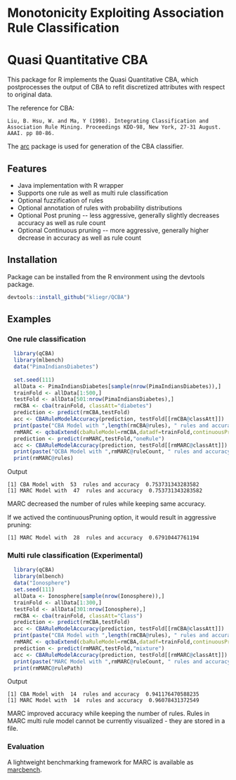 # Monotonicity Exploiting Association Rule Classification

# Quasi Quantitative CBA

This package for R implements the Quasi Quantitative CBA, which postprocesses the output of CBA to refit discretized attributes with respect to original data.

The reference for CBA:

 ```
 Liu, B. Hsu, W. and Ma, Y (1998). Integrating Classification and Association Rule Mining. Proceedings KDD-98, New York, 27-31 August. AAAI. pp 80-86.
 ```
 
The [arc](https://github.com/kliegr/arc) package is used for generation of the CBA classifier.

## Features 
- Java implementation with R wrapper
- Supports one rule as well as multi rule classification
- Optional fuzzification of rules
- Optional annotation of rules with probability distributions
- Optional Post pruning -- less aggressive, generally slightly decreases accuracy as well as rule count
- Optional Continuous pruning -- more aggressive, generally higher decrease in accuracy as well as rule count

## Installation
Package  can be installed from the R environment using the devtools package.
```R
devtools::install_github("kliegr/QCBA")
```


## Examples

### One rule classification
```R
  library(qCBA)
  library(mlbench)
  data("PimaIndiansDiabetes")
  
  set.seed(111)
  allData <- PimaIndiansDiabetes[sample(nrow(PimaIndiansDiabetes)),]
  trainFold <- allData[1:500,]
  testFold <- allData[501:nrow(PimaIndiansDiabetes),]
  rmCBA <- cba(trainFold, classAtt="diabetes")
  prediction <- predict(rmCBA,testFold)
  acc <- CBARuleModelAccuracy(prediction, testFold[[rmCBA@classAtt]])
  print(paste("CBA Model with ",length(rmCBA@rules), " rules and accuracy ",acc))
  rmMARC <- qcbaExtend(cbaRuleModel=rmCBA,datadf=trainFold,continuousPruning=FALSE, postpruning=TRUE, fuzzification=FALSE, annotate=FALSE,ruleOutputPath="rules.xml")
  prediction <- predict(rmMARC,testFold,"oneRule")
  acc <- CBARuleModelAccuracy(prediction, testFold[[rmMARC@classAtt]])
  print(paste("QCBA Model with ",rmMARC@ruleCount, " rules and accuracy ",acc))
  print(rmMARC@rules)
```

Output
```
[1] CBA Model with  53  rules and accuracy  0.753731343283582
[1] MARC Model with  47  rules and accuracy  0.753731343283582
```
MARC decreased the number of rules while keeping same accuracy.

If we actived the continuousPruning option, it would result in aggressive pruning:
```
[1] MARC Model with  28  rules and accuracy  0.67910447761194
```
### Multi rule classification (Experimental)
```R
  library(qCBA)
  library(mlbench)
  data("Ionosphere")
  set.seed(111)
  allData <- Ionosphere[sample(nrow(Ionosphere)),]
  trainFold <- allData[1:300,]
  testFold <- allData[301:nrow(Ionosphere),]
  rmCBA <- cba(trainFold, classAtt="Class")
  prediction <- predict(rmCBA,testFold)
  acc <- CBARuleModelAccuracy(prediction, testFold[[rmCBA@classAtt]])
  print(paste("CBA Model with ",length(rmCBA@rules), " rules and accuracy ",acc))
  rmMARC <- qcbaExtend(cbaRuleModel=rmCBA,datadf=trainFold,continuousPruning=TRUE, postpruning=TRUE, fuzzification=FALSE, annotate=TRUE,ruleOutputPath="rules.xml")
  prediction <- predict(rmMARC,testFold,"mixture")
  acc <- CBARuleModelAccuracy(prediction, testFold[[rmMARC@classAtt]])
  print(paste("MARC Model with ",rmMARC@ruleCount, " rules and accuracy ",acc))
  print(rmMARC@rulePath)
```


Output
```
[1] CBA Model with  14  rules and accuracy  0.941176470588235
[1] MARC Model with  14  rules and accuracy  0.96078431372549
```

MARC improved accuracy while keeping the number of rules.
Rules in MARC multi rule model cannot be currently  visualized - they are stored in a file.

### Evaluation
A lightweight benchmarking framework for MARC is available as [marcbench](https://github.com/kliegr/marcbench).
